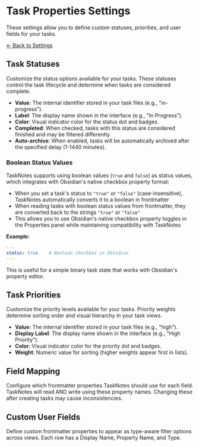 
# Task Properties Settings

These settings allow you to define custom statuses, priorities, and user fields for your tasks.

[← Back to Settings](../settings.md)

## Task Statuses

Customize the status options available for your tasks. These statuses control the task lifecycle and determine when tasks are considered complete.

- **Value**: The internal identifier stored in your task files (e.g., "in-progress").
- **Label**: The display name shown in the interface (e.g., "In Progress").
- **Color**: Visual indicator color for the status dot and badges.
- **Completed**: When checked, tasks with this status are considered finished and may be filtered differently.
- **Auto-archive**: When enabled, tasks will be automatically archived after the specified delay (1-1440 minutes).

### Boolean Status Values

TaskNotes supports using boolean values (`true` and `false`) as status values, which integrates with Obsidian's native checkbox property format:

- When you set a task's status to `"true"` or `"false"` (case-insensitive), TaskNotes automatically converts it to a boolean in frontmatter
- When reading tasks with boolean status values from frontmatter, they are converted back to the strings `"true"` or `"false"`
- This allows you to use Obsidian's native checkbox property toggles in the Properties panel while maintaining compatibility with TaskNotes

**Example:**
```yaml
---
status: true    # Boolean checkbox in Obsidian
---
```

This is useful for a simple binary task state that works with Obsidian's property editor.

## Task Priorities

Customize the priority levels available for your tasks. Priority weights determine sorting order and visual hierarchy in your task views.

- **Value**: The internal identifier stored in your task files (e.g., "high").
- **Display Label**: The display name shown in the interface (e.g., "High Priority").
- **Color**: Visual indicator color for the priority dot and badges.
- **Weight**: Numeric value for sorting (higher weights appear first in lists).

## Field Mapping

Configure which frontmatter properties TaskNotes should use for each field. TaskNotes will read AND write using these property names. Changing these after creating tasks may cause inconsistencies.

## Custom User Fields

Define custom frontmatter properties to appear as type-aware filter options across views. Each row has a Display Name, Property Name, and Type.
